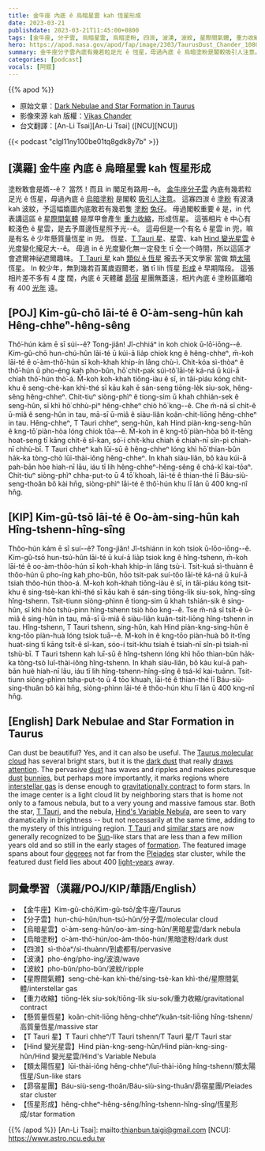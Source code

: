 ```yaml
---
title: 金牛座 內底 ê 烏暗星雲 kah 恆星形成
date: 2023-03-21
publishdate: 2023-03-21T11:45:00+0800
tags: [金牛座, 分子雲, 烏暗星雲, 烏暗塗粉, 四湠, 波湧, 波紋, 星際間氣體, 重力收縮, 懸質量恆星, T Tauri 星, Hind 變光星雲, 類太陽恆星, 昴宿星團]
hero: https://apod.nasa.gov/apod/fap/image/2303/TaurusDust_Chander_1080.jpg
summary: 金牛座分子雲內底有幾若粒足光 ê 恆星，毋過內底 ê 烏暗塗粉是閣較吸引人注意。
categories: [podcast]
vocals: [阿錕]
---
```


{{% apod %}}

- 原始文章：[Dark Nebulae and Star Formation in Taurus](https://apod.nasa.gov/apod/ap230321.html)
- 影像來源 kah 版權：[Vikas Chander](https://www.instagram.com/vikaschanderastrophotography/)
- 台文翻譯：[An-Li Tsai][An-Li Tsai] ([NCU][NCU])

{{< podcast "clgl11ny100be01tq8gdk8y7b" >}}

## [漢羅] 金牛座 內底 ê 烏暗星雲 kah 恆星形成
塗粉敢會是媠--ê？
當然！而且 in 閣足有路用--ê。
[金牛座分子雲][Taurus molecular cloud] 內底有幾若粒足光 ê 恆星，毋過內底 ê [烏暗塗粉][dark dust] 是閣較 [吸引人注意][draws attention]。
這寡四湠 ê [塗粉][dust 1] 有波湧 kah 波紋，予這幅媠圖內底敢若有幾若隻 [塗粉][dust 2] [兔仔][bunnies]。
毋過閣較重要 ê 是，in 代表講這區 ê [星際間氣體][interstellar gas] 是厚甲會產生 [重力收縮][gravitationally contract]，形成恆星。
這張相片 ê 中心有較淺色 ê 星雲，是去予厝邊恆星照予光--ê。
這毋但是一个有名 ê 星雲 in 兜，嘛是有名 ê 少年懸質量恆星 in 兜。
恆星、[T Tauri 星][T Tauri 1]、星雲、kah [Hind 變光星雲][Hind's Variable Nebula] ê 光度變化攏足大--ê。
毋過 in ê 光度變化無一定發生 tī 仝一个時間，所以這區才會遮爾神祕遮爾趣味。
[T Tauri 星][T Tauri 2] kah [類似 ê 恆星][similar stars] 攏去予天文學家 當做 類[太陽][Sun] 恆星。
In 較少年，無到幾若百萬歲遐爾老，猶 tī lih 恆星 [形成][formation] ê 早期階段。
這張相片差不多有 4 [度][degrees] 闊，內底 ê 天體離 [昴宿][Pleiades] 星團無蓋遠，相片內底 ê 塗粉區離咱有 400 [光年][light-years] 遠。

## [POJ] Kim-gû-chō lāi-té ê O͘-àm-seng-hûn kah Hêng-chheⁿ-hêng-sêng
Thô͘-hún kám ē sī súi--ê?
Tong-jiân! Jî-chhiáⁿ in koh chiok ū-lō͘-iōng--ê.
Kim-gû-chō hun-chú-hûn lāi-té ū kúi-ā lia̍p chiok kng ê hêng-chheⁿ, m̄-koh lāi-té ê o͘-àm-thô͘-hún sī koh-khah khip-ín lâng chù-ì.
Chit-kóa sì-thòaⁿ ê thô͘-hún ū pho-éng kah pho-bûn, hō͘ chit-pak súi-tô͘ lāi-té ká-ná ū kúi-ā chiah thô͘-hún thò͘-á.
M̄-koh koh-khah tiōng-iàu ê sī, in tāi-piáu kóng chit-khu ê seng-chè-kan khì-thé sī kāu kah ē sán-seng tiōng-le̍k siu-sok, hêng-sêng hêng-chheⁿ.
Chit-tiuⁿ siòng-phìⁿ ê tiong-sim ū khah chhián-sek ê seng-hûn, sī khì hō͘ chhù-piⁿ hêng-chheⁿ chiò hō͘ kng--ê.
Che m̄-nā sī chi̍t-ê ū-miâ ê seng-hûn in tau, mā-sī ū-miâ ê siàu-liân koân-chit-liōng hêng-chheⁿ in tau.
Hêng-chheⁿ, T Tauri chheⁿ, seng-hûn, kah Hind piàn-kng-seng-hûn ê kng-tō͘ piàn-hòa lóng chiok tōa--ê.
M̄-koh in ê kng-tō͘ piàn-hòa bô it-tēng hoat-seng tī kāng chi̍t-ê sî-kan, só͘-í chit-khu chiah ē chiah-nī sîn-pì chiah-nī chhù-bī.
T Tauri chheⁿ kah lūi-sū ê hêng-chheⁿ lóng khì hō͘ thian-bûn ha̍k-ka tòng-chò lūi-thài-iông hêng-chheⁿ.
In khah siàu-liân, bô kàu kúi-ā pah-bān hòe hiah-nī lāu, iáu tī lih hêng-chheⁿ-hêng-sêng  ê chá-kî kai-tōaⁿ.
Chit-tiuⁿ siòng-phìⁿ chha-put-to ū 4 tō͘ khoah, lāi-té ê thian-thé lī Báu-siù-seng-thoân bô kài hn̄g, siòng-phìⁿ lāi-té ê thô͘-hún khu lī lán ū 400 kng-nî hn̄g.


## [KIP] Kim-gû-tsō lāi-té ê Oo-àm-sing-hûn kah Hîng-tshenn-hîng-sîng
Thôo-hún kám ē sī suí--ê?
Tong-jiân! Jî-tshiánn in koh tsiok ū-lōo-iōng--ê.
Kim-gû-tsō hun-tsú-hûn lāi-té ū kuí-ā lia̍p tsiok kng ê hîng-tshenn, m̄-koh lāi-té ê oo-àm-thôo-hún sī koh-khah khip-ín lâng tsù-ì.
Tsit-kuá sì-thuànn ê thôo-hún ū pho-íng kah pho-bûn, hōo tsit-pak suí-tôo lāi-té ká-ná ū kuí-ā tsiah thôo-hún thòo-á.
M̄-koh koh-khah tiōng-iàu ê sī, in tāi-piáu kóng tsit-khu ê sing-tsè-kan khì-thé sī kāu kah ē sán-sing tiōng-li̍k siu-sok, hîng-sîng hîng-tshenn.
Tsit-tiunn siòng-phìnn ê tiong-sim ū khah tshián-sik ê sing-hûn, sī khì hōo tshù-pinn hîng-tshenn tsiò hōo kng--ê.
Tse m̄-nā sī tsi̍t-ê ū-miâ ê sing-hûn in tau, mā-sī ū-miâ ê siàu-liân kuân-tsit-liōng hîng-tshenn in tau.
Hîng-tshenn, T Tauri tshenn, sing-hûn, kah Hind piàn-kng-sing-hûn ê kng-tōo piàn-huà lóng tsiok tuā--ê.
M̄-koh in ê kng-tōo piàn-huà bô it-tīng huat-sing tī kāng tsi̍t-ê sî-kan, sóo-í tsit-khu tsiah ē tsiah-nī sîn-pì tsiah-nī tshù-bī.
T Tauri tshenn kah luī-sū ê hîng-tshenn lóng khì hōo thian-bûn ha̍k-ka tòng-tsò luī-thài-iông hîng-tshenn.
In khah siàu-liân, bô kàu kuí-ā pah-bān huè hiah-nī lāu, iáu tī lih hîng-tshenn-hîng-sîng  ê tsá-kî kai-tuānn.
Tsit-tiunn siòng-phìnn tsha-put-to ū 4 tōo khuah, lāi-té ê thian-thé lī Báu-siù-sing-thuân bô kài hn̄g, siòng-phìnn lāi-té ê thôo-hún khu lī lán ū 400 kng-nî hn̄g.




## [English] Dark Nebulae and Star Formation in Taurus
Can dust be beautiful?
Yes, and it can also be useful.
The [Taurus molecular cloud][Taurus molecular cloud] has several bright stars, but it is the [dark dust][dark dust] that really [draws attention][draws attention].
The pervasive [dust][dust 1] has waves and ripples and makes picturesque [dust][dust 2] [bunnies][bunnies], but perhaps more importantly, it marks regions where [interstellar gas][interstellar gas] is dense enough to [gravitationally contract][gravitationally contract] to form stars.
In the image center is a light cloud lit by neighboring stars that is home not only to a famous nebula, but to a very young and massive famous star.
Both the star, [T Tauri][T Tauri 1], and the nebula, [Hind's Variable Nebula][Hind's Variable Nebula], are seen to vary dramatically in brightness -- but not necessarily at the same time, adding to the mystery of this intriguing region.
[T Tauri][T Tauri 2] and [similar stars][similar stars] are now generally recognized to be [Sun][Sun]\-like stars that are less than a few million years old and so still in the early stages of [formation][formation].
The featured image spans about four [degrees][degrees] not far from the [Pleiades][Pleiades] star cluster, while the featured dust field lies about 400 [light-years][light-years] away.

## 詞彙學習（漢羅/POJ/KIP/華語/English）
- 【金牛座】Kim-gû-chō/Kim-gû-tsō/金牛座/Taurus
- 【分子雲】hun-chú-hûn/hun-tsú-hûn/分子雲/molecular cloud
- 【烏暗星雲】o͘-àm-seng-hûn/oo-àm-sing-hûn/黑暗星雲/dark nebula
- 【烏暗塗粉】o͘-àm-thô͘-hún/oo-àm-thôo-hún/黑暗塗粉/dark dust
- 【四湠】sì-thòaⁿ/sì-thuànn/到處都有/pervasive
- 【波湧】pho-éng/pho-íng/波浪/wave
- 【波紋】pho-bûn/pho-bûn/波紋/ripple
- 【星際間氣體】seng-chè-kan khì-thé/sing-tsè-kan khì-thé/星際間氣體/interstellar gas
- 【重力收縮】tiōng-le̍k siu-sok/tiōng-li̍k siu-sok/重力收縮/gravitational contract
- 【懸質量恆星】koân-chit-liōng hêng-chheⁿ/kuân-tsit-liōng hîng-tshenn/高質量恆星/massive star
- 【T Tauri 星】T Tauri chheⁿ/T Tauri tshenn/T Tauri 星/T Tauri star
- 【Hind 變光星雲】Hind piàn-kng-seng-hûn/Hind piàn-kng-sing-hûn/Hind 變光星雲/Hind's Variable Nebula
- 【類太陽恆星】lūi-thài-iông hêng-chheⁿ/luī-thài-iông hîng-tshenn/類太陽恆星/Sun-like stars
- 【昴宿星團】Báu-siù-seng-thoân/Báu-siù-sing-thuân/昴宿星團/Pleiades star cluster
- 【恆星形成】hêng-chheⁿ-hêng-sêng/hîng-tshenn-hîng-sîng/恆星形成/star formation

{{% /apod %}}
[An-Li Tsai]: mailto:thianbun.taigi@gmail.com
[NCU]: https://www.astro.ncu.edu.tw

[copyright]: https://apod.nasa.gov/apod/fap/lib/about_apod.html#srapply
[License]: https://creativecommons.org/licenses/by/2.0/

[Taurus molecular cloud]:https://en.wikipedia.org/wiki/Taurus_molecular_cloud
[dark dust]:https://apod.nasa.gov/apod/ap180626.html
[draws attention]:https://www.selfsufficientculture.com/attachments/cat-dog-chickens-looking-into-kitchen-through-window-jpeg.811/
[dust 1]:https://astronomy.swin.edu.au/cosmos/d/Dust+Grain
[dust 2]:https://www.thisoldhouse.com/21017966/anatomy-of-a-dust-bunny
[bunnies]:https://dailybunny.org/
[interstellar gas]:https://stardate.org/astro-guide/interstellar-gas-and-dust
[gravitationally contract]:https://en.wikipedia.org/wiki/Gravitational_collapse
[T Tauri 1]:https://en.wikipedia.org/wiki/T_Tauri
[Hind's Variable Nebula]:https://apod.nasa.gov/apod/ap220210.html
[T Tauri 2]:https://apod.nasa.gov/apod/ap110326.html
[similar stars]:https://en.wikipedia.org/wiki/T_Tauri_star
[Sun]:https://spaceplace.nasa.gov/all-about-the-sun/
[formation]:https://science.nasa.gov/astrophysics/focus-areas/how-do-stars-form-and-evolve
[degrees]:https://lco.global/spacebook/sky/using-angles-describe-positions-and-apparent-sizes-objects/
[Pleiades]:https://apod.nasa.gov/apod/ap221205.html
[light-years]:https://spaceplace.nasa.gov/light-year/
